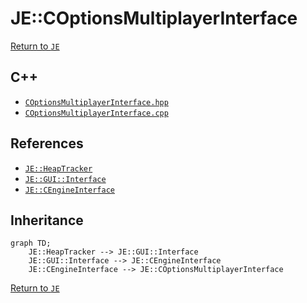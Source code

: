 # JE::COptionsMultiplayerInterface

[Return to `JE`](/docs/je.md)

## C++

- [`COptionsMultiplayerInterface.hpp`](/src/je/COptionsMultiplayerInterface.hpp)
- [`COptionsMultiplayerInterface.cpp`](/src/je/COptionsMultiplayerInterface.cpp)

## References

- [`JE::HeapTracker`](/docs/je/HeapTracker.md)
- [`JE::GUI::Interface`](/docs/je/GUI/Interface.md)
- [`JE::CEngineInterface`](/docs/je/CEngineInterface.md)

## Inheritance

```mermaid
graph TD;
    JE::HeapTracker --> JE::GUI::Interface
    JE::GUI::Interface --> JE::CEngineInterface
    JE::CEngineInterface --> JE::COptionsMultiplayerInterface
```

[Return to `JE`](/docs/je.md)